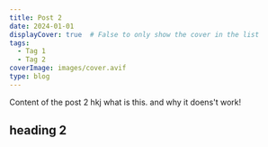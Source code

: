 ```yaml
---
title: Post 2
date: 2024-01-01
displayCover: true  # False to only show the cover in the list
tags:
  - Tag 1
  - Tag 2
coverImage: images/cover.avif
type: blog
---
```


Content of the post 2 hkj what is this. and why it doens't work!

## heading 2